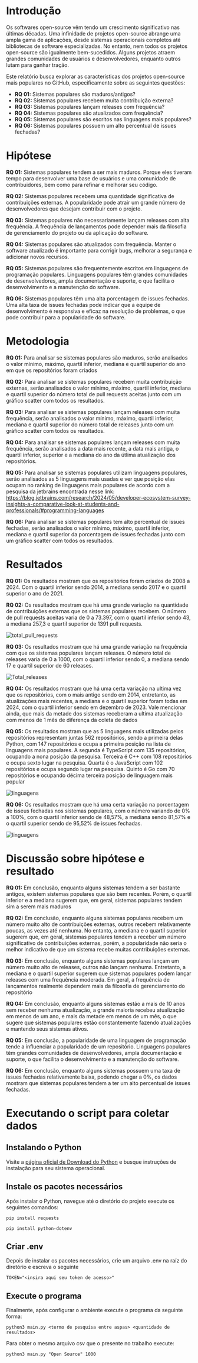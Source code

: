 # Introdução

Os softwares open-source vêm tendo um crescimento significativo nas últimas décadas. Uma infinidade de projetos open-source abrange uma ampla gama de aplicações, desde sistemas operacionais completos até bibliotecas de software especializadas. No entanto, nem todos os projetos open-source são igualmente bem-sucedidos. Alguns projetos atraem grandes comunidades de usuários e desenvolvedores, enquanto outros lutam para ganhar tração.

Este relatório busca explorar as características dos projetos open-source mais populares no GitHub, especificamente sobre as seguintes questões:

* **RQ 01:** Sistemas populares são maduros/antigos?   
* **RQ 02:** Sistemas populares recebem muita contribuição externa?
* **RQ 03:** Sistemas populares lançam releases com frequência? 
* **RQ 04:** Sistemas populares são atualizados com frequência? 
* **RQ 05:** Sistemas populares são escritos nas linguagens mais populares?
* **RQ 06:** Sistemas populares possuem um alto percentual de issues fechadas?

# Hipótese

**RQ 01:** Sistemas populares tendem a ser mais maduros. Porque eles tiveram tempo para desenvolver uma base de usuários e uma comunidade de contribuidores, bem como para refinar e melhorar seu código.

**RQ 02:** Sistemas populares recebem uma quantidade significativa de contribuições externas. A popularidade pode atrair um grande número de desenvolvedores que desejam contribuir com o projeto.

**RQ 03:** Sistemas populares não necessariamente lançam releases com alta frequência. A frequência de lançamentos pode depender mais da filosofia de gerenciamento do projeto ou da aplicação do software.

**RQ 04:** Sistemas populares são atualizados com frequência. Manter o software atualizado é importante para corrigir bugs, melhorar a segurança e adicionar novos recursos.

**RQ 05:** Sistemas populares são frequentemente escritos em linguagens de programação populares. Linguagens populares têm grandes comunidades de desenvolvedores, ampla documentação e suporte, o que facilita o desenvolvimento e a manutenção do software.

**RQ 06:** Sistemas populares têm uma alta porcentagem de issues fechadas. Uma alta taxa de issues fechadas pode indicar que a equipe de desenvolvimento é responsiva e eficaz na resolução de problemas, o que pode contribuir para a popularidade do software.

# Metodologia

**RQ 01:** Para analisar se sistemas populares são maduros, serão analisados o valor mínimo, máximo, quartil inferior, mediana e quartil superior do ano em que os repositórios foram criados

**RQ 02:** Para analisar se sistemas populares recebem muita contribuição externas, serão analisados o valor mínimo, máximo, quartil inferior, mediana e quartil superior do número total de pull requests aceitas junto com um gráfico scatter com todos os resultados.

**RQ 03:** Para analisar se sistemas populares lançam releases com muita frequência, serão analisados o valor mínimo, máximo, quartil inferior, mediana e quartil superior do número total de releases junto com um gráfico scatter com todos os resultados.

**RQ 04:** Para analisar se sistemas populares lançam releases com muita frequência, serão analisados a data mais recente, a data mais antiga, o quartil inferior, superior e a mediana do ano da útlima atualização dos repositórios.

**RQ 05:** Para analisar se sistemas populares utilizam linguagens populares, serão analisados as 5 linguagens mais usadas e ver que posição elas ocupam no ranking de linguagens mais populares de acordo com a pesquisa da jetbrains encontrada nesse link: https://blog.jetbrains.com/research/2024/05/developer-ecosystem-survey-insights-a-comparative-look-at-students-and-professionals/#programming-languages

**RQ 06:** Para analisar se sistemas populares tem alto percentual de issues fechadas, serão analisados o valor mínimo, máximo, quartil inferior, mediana e quartil superior da porcentagem de issues fechadas junto com um gráfico scatter com todos os resultados.

# Resultados

**RQ 01:** Os resultados mostram que os repositórios foram criados de 2008 a 2024. Com o quartil inferior sendo 2014, a mediana sendo 2017 e o quartil superior o ano de 2021.

**RQ 02:** Os resultados mostram que há uma grande variação na quantidade de contribuições externas que os sistemas populares recebem. O número de pull requests aceitas varia de 0 a 73.397, com o quartil inferior sendo 43, a mediana 257,3 e quartil superior de 1391 pull requests.

![total_pull_requests](https://github.com/user-attachments/assets/b2f231b0-9455-43d4-bc3d-22a096907135)

**RQ 03:** Os resultados mostram que há uma grande variação na frequência com que os sistemas populares lançam releases. O número total de releases varia de 0 a 1000, com o quartil inferior sendo 0, a mediana sendo 17 e quartil superior de 60 releases.

![Total_releases](https://github.com/user-attachments/assets/e986af98-9fdb-4bd1-b598-eed5bd445606)

**RQ 04:** Os resultados mostram que há uma certa variação na ultima vez que os repositórios, com o mais antigo sendo em 2014, entretanto, as atualizações mais recentes, a mediana e o quartil superior foram todas em 2024, com o quartil inferior sendo em dezembro de 2023. Vale mencionar ainda, que mais da metade dos sistemas receberam a ultima atualização com menos de 1 mês de diferença da coleta de dados

**RQ 05:** Os resultados mostram que as 5 linguagens mais utilizadas pelos repositórios representam juntas 562 repositórios, sendo a primeira delas Python, com 147 repositórios e ocupa a primeira posição na lista de linguagens mais populares. A segunda é TypeScript com 135 repositórios, ocupando a nona posição da pesquisa. Terceira é C++ com 108 repositórios e ocupa sexto lugar na pesquisa. Quarta é o JavaScript com 102 repositórios e ocupa segundo lugar na pesquisa. Quinto é Go com 70 repositórios e ocupando décima terceira posição de linguagem mais popular

![linguagens](https://github.com/user-attachments/assets/0854b880-b94b-4b2c-9ea9-330d24dbd2cb)

**RQ 06:** Os resultados mostram que há uma certa variação na porcentagem de isseus fechadas nos sistemas populares, com o número variando de 0% a 100%, com o quartil inferior sendo de 48,57%, a mediana sendo 81,57% e o quartil superior sendo de 95,52% de issues fechadas.

![linguagens](https://github.com/user-attachments/assets/1f2fc756-2d05-4996-a2b5-f384502d194a)

# Discussão sobre hipótese e resultado

**RQ 01:** Em conclusão, enquanto alguns sistemas tendem a ser bastante antigos, existem sistemas populares que são bem recentes. Porém, o quartil inferior e a mediana sugerem que, em geral, sistemas populares tendem sim a serem mais maduros

**RQ 02:** Em conclusão, enquanto alguns sistemas populares recebem um número muito alto de contribuições externas, outros recebem relativamente poucas, as vezes até nenhuma. No entanto, a mediana e o quartil superior sugerem que, em geral, sistemas populares tendem a receber um número significativo de contribuições externas, porém, a popularidade não seria o melhor indicativo de que um sistema recebe muitas contribuições externas.

**RQ 03:** Em conclusão, enquanto alguns sistemas populares lançam um número muito alto de releases, outros não lançam nenhuma. Entretanto, a mediana e o quartil superior sugerem que sistemas populares podem lançar releases com uma frequência moderada. Em geral, a frequência de lançamentos realmente dependem mais da filosofia de gerenciamento do repositório

**RQ 04:** Em conclusão, enquanto alguns sistemas estão a mais de 10 anos sem receber nenhuma atualização, a grande maioria recebeu atualização em menos de um ano, e mais da metade em menos de um mês, o que sugere que sistemas populares estão constantemente fazendo atualizações e mantendo seus sistemas ativos.

**RQ 05:** Em conclusão, a popularidade de uma linguagem de programação tende a influenciar a popularidade de um repositório. Linguagens populares têm grandes comunidades de desenvolvedores, ampla documentação e suporte, o que facilita o desenvolvimento e a manutenção do software.

**RQ 06:** Em conclusão, enquanto alguns sistemas possuem uma taxa de issues fechadas relativamente baixa, podendo chegar a 0%, os dados mostram que sistemas populares tendem a ter um alto percentual de issues fechadas.

# Executando o script para coletar dados
## Instalando o Python
Visite a [página oficial de Download do Python](https://www.python.org/downloads/) e busque instruções de instalação para seu sistema operacional.

## Instale os pacotes necessários
Após instalar o Python, navegue até o diretório do projeto execute os seguintes comandos:

`pip install requests`

`pip install python-dotenv`

## Criar .env
Depois de instalar os pacotes necessários, crie um arquivo .env na raíz do diretório e escreva o seguinte

`TOKEN="<insira aqui seu token de acesso>"`

## Execute o programa
Finalmente, após configurar o ambiente execute o programa da seguinte forma:

`python3 main.py <termo de pesquisa entre aspas> <quantidade de resultados>`

Para obter o mesmo arquivo csv que o presente no trabalho execute:

`python3 main.py "Open Source" 1000`
